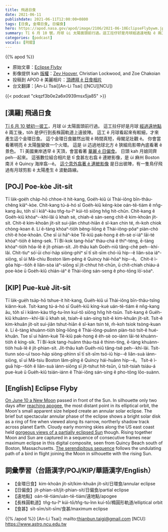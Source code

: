 ```yaml
---
title: 飛過日食
date: 2021-06-11
publishdate: 2021-06-11T12:00:00+0800
tags: [日食, 金環日食, 日偏食]
hero: https://apod.nasa.gov/apod/image/2106/2021-06-10EclipseFlybywm.jpg
summary: Tī 6 月 10 號，月球 ùi 太陽面頭前行過。這工拄仔好是月球經過遠地點 ê 兩工後，to̍h 是伊行到長株圓軌道上遠彼陣。
categories: [podcast]
vocals: [阿錕]
---
```


{{% apod %}}

- 原始文章：[Eclipse Flyby](https://apod.nasa.gov/apod/ap210611.html)
- 影像提供 kah [版權][copyright]：[Zev Hoover](https://www.facebook.com/fiddleoak), Christian Lockwood, and Zoe Chakoian
- 投稿到 APOD ê 美麗相片：[頂禮拜 ê 日食相片](https://www.facebook.com/media/set/?vanity=APOD.Sky&set=a.3691846764252849)
- 台文翻譯：[An-Li Tsai][An-Li Tsai] ([NCU][NCU])

{{< podcast "ckqzf3b0e2a6x0939msx5ja85" >}}

## [漢羅] 飛過日食

[Tī 6 月 10 號初一彼工][On June 10 a New Moon]，月球 ùi 太陽面頭前行過。
這工拄仔好是月球 [經過遠地點][reaching apogee] ê 兩工後，to̍h 是伊行到長株圓軌道上遠彼陣。
這工 ê 月球看起來有較細，才來產生這个金環日食。
這个金環日食雖然出現 ê 時間真短，毋閣足壯觀 ê。
你會當看著明亮 ê 太陽盤變做一个火環。
這是 ùi 迒過地球北方 ê 狹細烏影帶內底看著 ê 景色。
Tī 美國東岸透早 ê 天頂，會當看著 [華麗 ê 日偏食][gorgeous views of a partially eclipsed Sun]。
日頭 kah 月娘同齊 peh--起來。
這張數位組合相片是 tī 食甚左右翕 ê 連紲影像，是 ùi 麻州 Boston 南爿 ê Quincy 海岸翕--ê。
[這个意外翕著 ê 連紲影像][The serendipitous sequence] 是日出彼陣，有一隻鳥仔飛過有月球剪影 ê 太陽產生 ê 波動路線。



## [POJ] Poe-kòe Ji̍t-si̍t

Tī la̍k-goe̍h cha̍p-hō chhoe-it hit-kang, Goe̍h-kiû ùi Thài-iông bīn-thâu-chêng kiâⁿ-kòe.
Chit-kang tú-á-hó sī Goe̍h-kiû kéng-kòe oán-tē-tiám ê nn̄g-kang āu, to̍h sī i kiâⁿ-kàu tn̂g-tu-îⁿ kúi-tō siōng hn̄g hit-chūn.
Chit-kang ê Goe̍h-kiû khòaⁿ--khí-lâi ū khah sè, chiah-ē sán-seng chi̍t-ê kim-khoân ji̍t-si̍t.
Chit-ê kim-khoân ji̍t-si̍t sui-jiân chhut-hiān ê sî-kan chin té, m̄-koh chiok chòng-koan ê.
Lí ē-tàng khòaⁿ-tio̍h bêng-liōng ê Thài-iông-pôaⁿ piàn-chò chi̍t-ê hóe-khoân.
Che sī ùi hāⁿ-kòe Tē-kiû pak-hong ê e̍h-sè o͘-iáⁿ lāi-té khòaⁿ-tio̍h ê kéng-sek.
Tī Bí-kok tang-hōaⁿ thàu-chá ê thiⁿ-téng, ē-tàng khòaⁿ-tio̍h hôa-lē ê ji̍t-phian-si̍t.
Ji̍t-thâu kah Goe̍h-niû tâng-chê peh--khí-lâi.
Chit-tiuⁿ só͘-ūi cho͘-ha̍p siòng-phìⁿ sī tī si̍t-sīm chó-iū hip--ê liân-sòa iáⁿ-siōng, sī ùi Mâ-chiu Boston lâm-pêng ê Quincy hái-hōaⁿ hip--ê。
Chit-ê ì-gōa hip--tio̍h ê liân-sòa iáⁿ-siōng sī ji̍t-chhut hit-chūn, ū chi̍t-chiah chiáu-á poe-kòe ū Goe̍h-kiû chián-iáⁿ ê Thài-iông sán-seng ê pho-tōng lō͘-sòaⁿ.




## [KIP] Pue-kuè Ji̍t-si̍t

Tī la̍k-gue̍h tsa̍p-hō tshue-it hit-kang, Gue̍h-kiû uì Thài-iông bīn-thâu-tsîng kiânn-kuè.
Tsit-kang tú-á-hó sī Gue̍h-kiû kíng-kuè uán-tē-tiám ê nn̄g-kang āu, to̍h sī i kiânn-kàu tn̂g-tu-înn kuí-tō siōng hn̄g hit-tsūn.
Tsit-kang ê Gue̍h-kiû khuànn--khí-lâi ū khah sè, tsiah-ē sán-sing tsi̍t-ê kim-khuân ji̍t-si̍t.
Tsit-ê kim-khuân ji̍t-si̍t sui-jiân tshut-hiān ê sî-kan tsin té, m̄-koh tsiok tsòng-kuan ê.
Lí ē-tàng khuànn-tio̍h bîng-liōng ê Thài-iông-puânn piàn-tsò tsi̍t-ê hué-khuân.
Tse sī uì hānn-kuè Tē-kiû pak-hong ê e̍h-sè oo-iánn lāi-té khuànn-tio̍h ê kíng-sik.
Tī Bí-kok tang-huānn thàu-tsá ê thinn-tíng, ē-tàng khuànn-tio̍h huâ-lē ê ji̍t-phian-si̍t.
Ji̍t-thâu kah Gue̍h-niû tâng-tsê peh--khí-lâi.
Tsit-tiunn sóo-uī tsoo-ha̍p siòng-phìnn sī tī si̍t-sīm tsó-iū hip--ê liân-suà iánn-siōng, sī uì Mâ-tsiu Boston lâm-pîng ê Quincy hái-huānn hip--ê。
Tsit-ê ì-guā hip--tio̍h ê liân-suà iánn-siōng sī ji̍t-tshut hit-tsūn, ū tsi̍t-tsiah tsiáu-á pue-kuè ū Gue̍h-kiû tsián-iánn ê Thài-iông sán-sing ê pho-tōng lōo-suànn.



## [English] Eclipse Flyby

[On June 10 a New Moon][On June 10 a New Moon] passed in front of the Sun.
In silhouette only two days after [reaching apogee][reaching apogee], the most distant point in its elliptical orbit, the Moon's small apparent size helped create an annular solar eclipse.
The brief but spectacular annular phase of the eclipse shows a bright solar disk as a ring of fire when viewed along its narrow, northerly shadow track across planet Earth.
Cloudy early morning skies along the US east coast held [gorgeous views of a partially eclipsed Sun][gorgeous views of a partially eclipsed Sun] though.
Rising together Moon and Sun are captured in a sequence of consecutive frames near maximum eclipse in this digital composite, seen from Quincy Beach south of Boston, Massachusetts.
[The serendipitous sequence][The serendipitous sequence] follows the undulating path of a bird in flight joining the Moon in silhouette with the rising Sun.




## 詞彙學習（台語漢字/POJ/KIP/華語漢字/English）

- 【金環日食】kim-khoân ji̍t-si̍t/kim-khuân ji̍t-si̍t/日環食/annular eclipse
- 【日偏食】ji̍t-phian-si̍t/ji̍t-phian-si̍t/日偏食/partial eclipse
- 【遠地點】oán-tē-tiám/uán-tē-tiám/遠地點/apogee
- 【長株圓軌道】tn̂g-tu-îⁿ kúi-tō/tn̂g-tu-înn kuí-tō/橢圓形軌道/elliptical orbit
- 【食甚】si̍t-sīm/si̍t-sīm/食甚/maximum eclipse


{{% /apod %}}
[An-Li Tsai]: mailto:thianbun.taigi@gmail.com
[NCU]: https://www.astro.ncu.edu.tw

[copyright]: https://apod.nasa.gov/apod/fap/lib/about_apod.html#srapply


[On June 10 a New Moon]:https://svs.gsfc.nasa.gov/4910
[reaching apogee]:https://www.fourmilab.ch/earthview/pacalc.html
[gorgeous views of a partially eclipsed Sun]:https://www.flickr.com/photos/nasahqphoto/albums/72157719391182014
[The serendipitous sequence]:https://www.facebook.com/fiddleoak/photos/pb.218639154975119.-2207520000../1869092119929806/?type=3&theater
